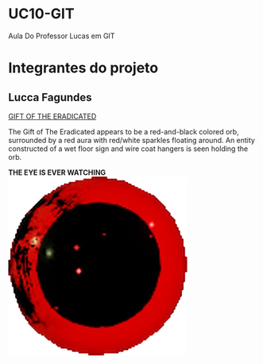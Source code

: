 # UC10-GIT

Aula Do Professor Lucas em GIT

<h1>Integrantes do projeto</h1>
<h2>Lucca Fagundes</h2>

<a href="https://regretevator.fandom.com/wiki/Gift_of_The_Eradicated_(Item)"> GIFT OF THE ERADICATED </a>

<p>The Gift of The Eradicated appears to be a red-and-black colored orb, surrounded by a red aura with red/white sparkles floating around. An entity constructed of a wet floor sign and wire coat hangers is seen holding the orb.</p>

**THE EYE IS EVER WATCHING**
<img src="./pain.png">


